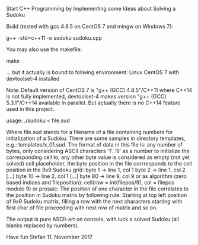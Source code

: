 Start C++ Programming by Implementing some Ideas about Solving a Sudoku

Build (tested with gcc 4.8.5 on CentOS 7 and mingw on Windows 7):

   g++ -std=c++11 -o sudoku sudoku.cpp

You may also use the makefile:

   make

... but it actually is bound to follwing environment:
   Linux CentOS 7 with devtoolset-4 installed

Note: Default version of CentOS 7 is "g++ (GCC) 4.8.5"/C++11 where C++14 is not fully implemented, devtoolset-4 makes version "g++ (GCC) 5.3.1"/C++14 available in parallel. But actually there is no C++14 feature used in this project.


usage: ./sudoku < file.sud

Where file.sud stands for a filename of a file containing numbers for initialization of a Sudoku.
There are some samples in directory templates, e.g.: templates/x_01.sud.
The format of data in this file is: 
  any number of bytes, 
  only considering ASCII characters '1'..'9' as a number to initialize the corresponding cell to,
  any other byte value is considered as empty (not yet solved) cell placeholder,
  the byte position in the file corrresponds to the cell position in the 9x9 Sudoku grid:
    byte  1 -> line 1, col 1
    byte  2 -> line 1, col 2
    \[...\]
    byte 10 -> line 2, col 1
    \[...\]
    byte 80 -> line 9, col 9
  or as algorithm (zero based indices and fileposition):
    cell(row = int(filepos/9), col = filepos modulo 9)
  or prosaic:
    The position of one character in the file correlates to the position in Sudoku matrix by following rule:
    Starting at top left position of 9x9 Sudoku matrix, filling a row with the next characters
    starting with first char of file proceeding with next row of matrix and so on.

The output is pure ASCII-art on console, with luck a solved Sudoku (all blanks replaced by numbers).

Have fun
Stefan
11. November 2017
